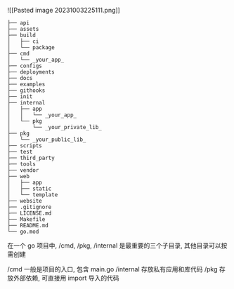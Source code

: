 ![[Pasted image 20231003225111.png]]

```shell
├── api
├── assets
├── build
│   ├── ci 
│   └── package 
├── cmd 
│   └── _your_app_ 
├── configs 
├── deployments 
├── docs 
├── examples 
├── githooks 
├── init 
├── internal 
│   ├── app 
│   │   └── _your_app_ 
│   └── pkg 
│       └── _your_private_lib_ 
├── pkg 
│   └── _your_public_lib_ 
├── scripts 
├── test 
├── third_party 
├── tools
├── vendor
├── web
│   ├── app
│   ├── static
│   └── template
├── website
├── .gitignore
├── LICENSE.md
├── Makefile
├── README.md
└── go.mod
```


在一个 go 项目中, /cmd, /pkg, /internal 是最重要的三个子目录, 其他目录可以按需创建

/cmd 一般是项目的入口, 包含 main.go
/internal 存放私有应用和库代码
/pkg 存放外部依赖, 可直接用 import 导入的代码
